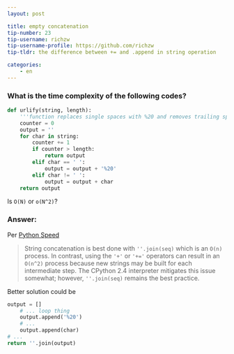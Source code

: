 ```yaml
---
layout: post

title: empty concatenation
tip-number: 23
tip-username: richzw
tip-username-profile: https://github.com/richzw
tip-tldr: the difference between += and .append in string operation

categories:
    - en
---
```


### What is the time complexity of the following codes?

```python
def urlify(string, length):
    '''function replaces single spaces with %20 and removes trailing spaces'''
    counter = 0
    output = ''
    for char in string:
        counter += 1
        if counter > length:
            return output
        elif char == ' ':
            output = output + '%20'
        elif char != ' ':
            output = output + char
    return output
```

Is `O(N)` or `o(N^2)`?

### Answer:

Per [Python Speed](https://wiki.python.org/moin/PythonSpeed#Use_the_best_algorithms_and_fastest_tools)

> String concatenation is best done with `''.join(seq)` which is an `O(n)` process. In contrast, using the `'+'` or `'+='` operators can 
result in an `O(n^2)` process because new strings may be built for each intermediate step. The CPython 2.4 interpreter mitigates this
issue somewhat; however, `''.join(seq)` remains the best practice.

Better solution could be

```python
output = []
    # ... loop thing
    output.append('%20')
    # ...
    output.append(char)
# ...
return ''.join(output)
```
